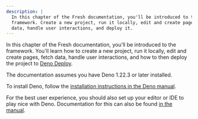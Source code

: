 ```yaml
---
description: |
  In this chapter of the Fresh documentation, you'll be introduced to the
  framework. Create a new project, run it locally, edit and create pages, fetch
  data, handle user interactions, and deploy it.
---
```


In this chapter of the Fresh documentation, you'll be introduced to the
framework. You'll learn how to create a new project, run it locally, edit and
create pages, fetch data, handle user interactions, and how to then deploy the
project to [Deno Deploy][deno-deploy].

The documentation assumes you have Deno 1.22.3 or later installed.

To install Deno, follow the
[installation instructions in the Deno manual][manual-installation].

For the best user experience, you should also set up your editor or IDE to play
nice with Deno. Documentation for this can also be found
[in the manual][manual-editors].

[deno-deploy]: https://deno.com/deploy
[manual-installation]: https://deno.land/manual/getting_started/installation
[manual-editors]: https://deno.land/manual/getting_started/setup_your_environment
